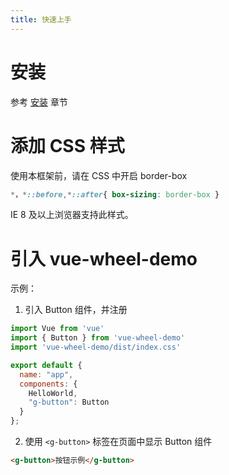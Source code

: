 ```yaml
---
title: 快速上手
---
```

# 安装

参考 [安装](/install/) 章节

# 添加 CSS 样式 

使用本框架前，请在 CSS 中开启 border-box
``` CSS
*，*::before,*::after{ box-sizing: border-box }
```
IE 8 及以上浏览器支持此样式。

# 引入 vue-wheel-demo

示例：

1. 引入 Button 组件，并注册

``` js
import Vue from 'vue'
import { Button } from 'vue-wheel-demo'
import 'vue-wheel-demo/dist/index.css'

export default {
  name: "app",
  components: {
    HelloWorld,
    "g-button": Button
  }
};
```
2. 使用 `<g-button>` 标签在页面中显示 Button 组件
``` HTML
<g-button>按钮示例</g-button>
```